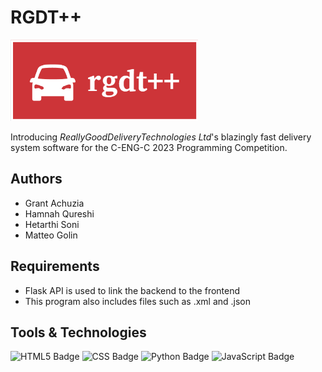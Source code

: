 # RGDT++

<img src="web\logo.png" alt="drawing" style="width:300px;"/>

Introducing *ReallyGoodDeliveryTechnologies Ltd*'s blazingly fast delivery system software for the C-ENG-C 2023 Programming Competition.

## Authors

- Grant Achuzia
- Hamnah Qureshi
- Hetarthi Soni
- Matteo Golin

## Requirements
- Flask API is used to link the backend to the frontend
- This program also includes files such as .xml and .json
## Tools & Technologies

![HTML5 Badge](https://img.shields.io/badge/HTML5-E34F26?style=for-the-badge&logo=html5&logoColor=white)
![CSS Badge](https://img.shields.io/badge/CSS3-1572B6?style=for-the-badge&logo=css3&logoColor=white)
![Python Badge](https://img.shields.io/badge/Python-FFD43B?style=for-the-badge&logo=python&logoColor=blue)
![JavaScript Badge](https://img.shields.io/badge/JavaScript-323330?style=for-the-badge&logo=javascript&logoColor=F7DF1E)
